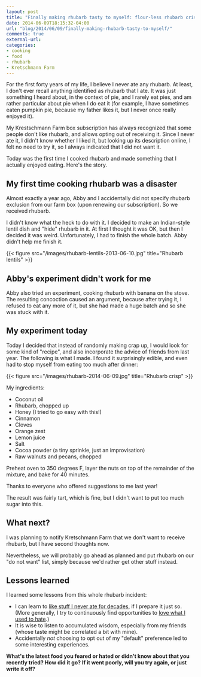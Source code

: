 ```yaml
---
layout: post
title: "Finally making rhubarb tasty to myself: flour-less rhubarb crisp"
date: 2014-06-09T18:15:32-04:00
url: "blog/2014/06/09/finally-making-rhubarb-tasty-to-myself/"
comments: true
external-url: 
categories: 
- cooking
- food
- rhubarb
- Kretschmann Farm
---
```

For the first forty years of my life, I believe I never ate any rhubarb. At least, I don't ever recall anything identified as rhubarb that I ate. It was just something I heard about, in the context of pie, and I rarely eat pies, and am rather particular about pie when I do eat it (for example, I have sometimes eaten pumpkin pie, because my father likes it, but I never once really enjoyed it).

My Krestschmann Farm box subscription has always recognized that some people don't like rhubarb, and allows opting out of receiving it. Since I never ate it, I didn't know whether I liked it, but looking up its description online, I felt no need to try it, so I always indicated that I did not want it.

Today was the first time I cooked rhubarb and made something that I actually enjoyed eating. Here's the story.

<!--more-->

## My first time cooking rhubarb was a disaster

Almost exactly a year ago, Abby and I accidentally did not specify rhubarb exclusion from our farm box (upon renewing our subscription). So we received rhubarb.

I didn't know what the heck to do with it. I decided to make an Indian-style lentil dish and "hide" rhubarb in it. At first I thought it was OK, but then I decided it was weird. Unfortunately, I had to finish the whole batch. Abby didn't help me finish it.

{{< figure src="/images/rhubarb-lentils-2013-06-10.jpg" title="Rhubarb lentils" >}}

## Abby's experiment didn't work for me

Abby also tried an experiment, cooking rhubarb with banana on the stove. The resulting concoction caused an argument, because after trying it, I refused to eat any more of it, but she had made a huge batch and so she was stuck with it.

## My experiment today

Today I decided that instead of randomly making crap up, I would look for some kind of "recipe", and also incorporate the advice of friends from last year. The following is what I made. I found it surprisingly edible, and even had to stop myself from eating too much after dinner:

{{< figure src="/images/rhubarb-2014-06-09.jpg" title="Rhubarb crisp" >}}

My ingredients:

- Coconut oil
- Rhubarb, chopped up
- Honey (I tried to go easy with this!)
- Cinnamon
- Cloves
- Orange zest
- Lemon juice
- Salt
- Cocoa powder (a tiny sprinkle, just an improvisation)
- Raw walnuts and pecans, chopped

Preheat oven to 350 degrees F, layer the nuts on top of the remainder of the mixture, and bake for 40 minutes.

Thanks to everyone who offered suggestions to me last year!

The result was fairly tart, which is fine, but I didn't want to put too much sugar into this.

## What next?

I was planning to notify Kretschmann Farm that we don't want to receive rhubarb, but I have second thoughts now.

Nevertheless, we will probably go ahead as planned and put rhubarb on our "do not want" list, simply because we'd rather get other stuff instead.

## Lessons learned

I learned some lessons from this whole rhubarb incident:

- I can learn to [like stuff I never ate for decades](/blog/2014/03/21/time-to-taste-the-world-thoughts-on-expanding-my-food-tastes-as-an-adult/), if I prepare it just so. (More generally, I try to continuously find opportunities to [love what I used to hate](http://sivers.org/hate).)
- It is wise to listen to accumulated wisdom, especially from my friends (whose taste might be correlated a bit with mine).
- Accidentally *not* choosing to opt out of my "default" preference led to some interesting experiences.

**What's the latest food you feared or hated or didn't know about that you recently tried? How did it go? If it went poorly, will you try again, or just write it off?**
